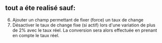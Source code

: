 tout a éte realisé sauf:
------------------------

6. Ajouter un champ permettant de fixer (force) un taux de change
7. Désactiver le taux de change fixe (si actif) lors d'une variation de plus de 2% avec le taux réel.
La conversion sera alors effectuée en prenant en compte le taux réel.